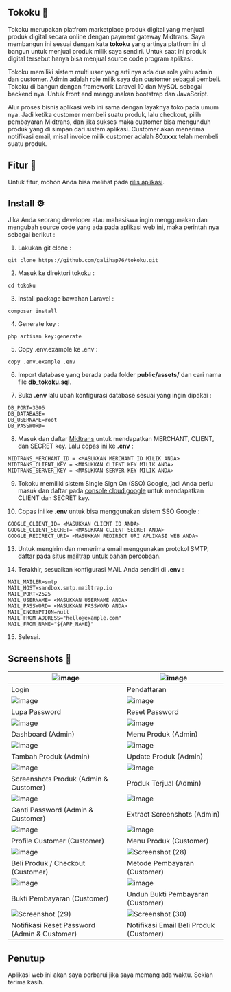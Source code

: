## Tokoku 🛒

Tokoku merupakan platfrom marketplace produk digital yang menjual produk digital secara online dengan payment gateway Midtrans. Saya membangun ini sesuai dengan kata **tokoku** yang artinya platfrom ini di bangun untuk menjual produk milik saya sendiri. Untuk saat ini produk digital tersebut hanya bisa menjual source code program aplikasi.

Tokoku memiliki sistem multi user yang arti nya ada dua role yaitu admin dan customer. Admin adalah role milik saya dan customer sebagai pembeli. Tokoku di bangun dengan framework Laravel 10 dan MySQL sebagai backend nya. Untuk front end menggunakan bootstrap dan JavaScript. 

Alur proses bisnis aplikasi web ini sama dengan layaknya toko pada umum nya. Jadi ketika customer membeli suatu produk, lalu checkout, pilih pembayaran Midtrans, dan jika sukses maka customer bisa mengunduh produk yang di simpan dari sistem aplikasi. Customer akan menerima notifikasi email, misal invoice milik customer adalah **80xxxx** telah membeli suatu produk.

## Fitur 📱
Untuk fitur, mohon Anda bisa melihat pada <a href="https://github.com/galihap76/tokoku/releases/">rilis aplikasi</a>.

## Install ⚙️ 
Jika Anda seorang developer atau mahasiswa ingin menggunakan dan mengubah source code yang ada pada aplikasi web ini, maka perintah nya sebagai berikut : 

1. Lakukan git clone :
```
git clone https://github.com/galihap76/tokoku.git
```

2. Masuk ke direktori tokoku :
```
cd tokoku
```

3. Install package bawahan Laravel :
 
```
composer install
```

4. Generate key :
```
php artisan key:generate
```

5. Copy .env.example ke .env :
```
copy .env.example .env
```

6. Import database yang berada pada folder **public/assets/** dan cari nama file **db_tokoku.sql**.

7. Buka **.env** lalu ubah konfigurasi database sesuai yang ingin dipakai :
```
DB_PORT=3306
DB_DATABASE=
DB_USERNAME=root
DB_PASSWORD=
```

8. Masuk dan daftar <a href="https://dashboard.midtrans.com/login">Midtrans</a> untuk mendapatkan MERCHANT, CLIENT, dan SECRET key. Lalu copas ini ke **.env**  :
```
MIDTRANS_MERCHANT_ID = <MASUKKAN MERCHANT ID MILIK ANDA>
MIDTRANS_CLIENT_KEY = <MASUKKAN CLIENT KEY MILIK ANDA>
MIDTRANS_SERVER_KEY = <MASUKKAN SERVER KEY MILIK ANDA>
```

9. Tokoku memiliki sistem Single Sign On (SSO) Google, jadi Anda perlu masuk dan daftar pada <a href="https://console.cloud.google.com/apis/dashboard">console.cloud.google</a> untuk mendapatkan CLIENT dan SECRET key.

10. Copas ini ke **.env** untuk bisa menggunakan sistem SSO Google :
```
GOOGLE_CLIENT_ID= <MASUKKAN CLIENT ID ANDA>
GOOGLE_CLIENT_SECRET= <MASUKKAN CLIENT SECRET ANDA>
GOOGLE_REDIRECT_URI= <MASUKKAN REDIRECT URI APLIKASI WEB ANDA>
```

13. Untuk mengirim dan menerima email menggunakan protokol SMTP, daftar pada situs <a href="https://mailtrap.io/">mailtrap</a> untuk bahan percobaan.

14. Terakhir, sesuaikan konfigurasi MAIL Anda sendiri di **.env** :
```
MAIL_MAILER=smtp
MAIL_HOST=sandbox.smtp.mailtrap.io
MAIL_PORT=2525
MAIL_USERNAME= <MASUKKAN USERNAME ANDA>
MAIL_PASSWORD= <MASUKKAN PASSWORD ANDA>
MAIL_ENCRYPTION=null
MAIL_FROM_ADDRESS="hello@example.com"
MAIL_FROM_NAME="${APP_NAME}"
```

15. Selesai.

## Screenshots 📸
| ![image](https://github.com/user-attachments/assets/9237bf65-213a-45d7-bc7a-6226113482dd) | ![image](https://github.com/user-attachments/assets/82bb6892-dc60-4d37-b636-1bf10c7e7960)
| ------------------------------------------------------------ | ------------------------------------------------------------ |
| Login                                        | Pendaftaran                      |
| ![image](https://github.com/user-attachments/assets/2d755629-0689-4ca9-afaf-6b4d4ba826c9) | ![image](https://github.com/user-attachments/assets/80094853-b1e3-4ca1-8172-afe8d34e14bc)
| Lupa Password                                         | Reset Password                           |
| ![image](https://github.com/user-attachments/assets/e7cfbce2-b561-42d9-8d73-eba5b1faad7e) | ![image](https://github.com/user-attachments/assets/f1da0bfc-64a0-4de1-8f46-39e631870ce6)
| Dashboard (Admin)                                         | Menu Produk (Admin)                   |
| ![image](https://github.com/user-attachments/assets/7c3a617d-e02e-4ebb-874c-368b36a4bdd1) | ![image](https://github.com/user-attachments/assets/d6e79b1b-ec98-4aad-84a3-c591badff6e8)
| Tambah Produk (Admin)                                         | Update Produk (Admin)                 |
| ![image](https://github.com/user-attachments/assets/f2647401-69a2-4835-b534-f82269b16bc4) | ![image](https://github.com/user-attachments/assets/4094681c-ff16-440b-bd52-dfa16066d9b3)
| Screenshots Produk (Admin & Customer)                                         | Produk Terjual (Admin)                 |
| ![image](https://github.com/user-attachments/assets/1792c82a-0ba9-4a94-9513-0f6d15abf6e7) | ![image](https://github.com/user-attachments/assets/34713afa-00fa-4110-b349-11cc029fcfdf)
| Ganti Password (Admin & Customer)                                         | Extract Screenshots (Admin)                 |
| ![image](https://github.com/user-attachments/assets/f5db2e26-62d3-4dc9-9f25-c4f7b6641be5) | ![image](https://github.com/user-attachments/assets/1cbd1033-f3b6-4698-8287-20c871753669)
| Profile Customer (Customer)                                         | Menu Produk (Customer)                 |
| ![image](https://github.com/user-attachments/assets/389aa8d6-8301-4b29-baa9-dbf205a96ab6) | ![Screenshot (28)](https://github.com/user-attachments/assets/8137b37d-24d7-48fe-a1bf-530ddfba0735)
| Beli Produk / Checkout (Customer)                                         | Metode Pembayaran (Customer)                 |
| ![image](https://github.com/user-attachments/assets/43dd1bd3-a31c-4ab5-b954-3772ccfc2268) | ![image](https://github.com/user-attachments/assets/d6bbdfff-aeda-4b5b-b0a3-7bd39d1632dd)
| Bukti Pembayaran (Customer)                                         | Unduh Bukti Pembayaran (Customer)                 |
| ![Screenshot (29)](https://github.com/user-attachments/assets/992b7ac9-c447-4e0c-b64f-7d4c09c734a0) | ![Screenshot (30)](https://github.com/user-attachments/assets/d04b8e8b-9594-482f-a392-39910071a933)
| Notifikasi Reset Password (Admin & Customer)                                         | Notifikasi Email Beli Produk (Customer)                 |

## Penutup

Aplikasi web ini akan saya perbarui jika saya memang ada waktu. Sekian terima kasih. 













